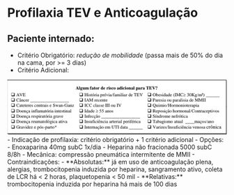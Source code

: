 # Profilaxia TEV e Anticoagulação

## Paciente internado:
- Critério Obrigatório: *redução de mobilidade* (passa mais de 50% do dia na cama, por >= 3 dias)
- Critério Adicional:
<img src="https://raw.githubusercontent.com/rafaelgmdelia/rafaelgmdelia.github.io/main/docs/CM/Anticoagula%C3%A7%C3%A3o/criteriosAdd.PNG">
- Indicação de profilaxia: critério obrigatório + 1 critério adicional
- Opções:
	- Enoxaparina 40mg subC 1x/dia
	- Heparina não fracionada 5000 subC 8/8h
	- Mecânica: compressão pneumática intermitente de MMII
- Contraindicações:
	- **Absolutas:** já em uso de anticoagulação plena, alergias, trombocitopenia induzida por heparina, sangramento ativo, coleta de LCR há < 2 horas, plaquetopenia < 50 mil
	- **Relativas:** trombocitopenia induzida por heparina há mais de 100 dias
<!--stackedit_data:
eyJoaXN0b3J5IjpbLTY2MDc3NzM3OSw5NDkzNDkyNjldfQ==
-->